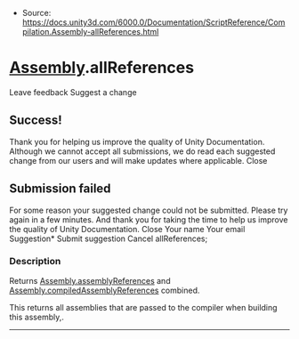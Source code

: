 * Source: https://docs.unity3d.com/6000.0/Documentation/ScriptReference/Compilation.Assembly-allReferences.html

#  [Assembly](https://docs.unity3d.com/6000.0/Documentation/ScriptReference/Compilation.Assembly.html).allReferences
Leave feedback
Suggest a change
## Success!
Thank you for helping us improve the quality of Unity Documentation. Although we cannot accept all submissions, we do read each suggested change from our users and will make updates where applicable.
Close
## Submission failed
For some reason your suggested change could not be submitted. Please <a>try again</a> in a few minutes. And thank you for taking the time to help us improve the quality of Unity Documentation.
Close
Your name Your email Suggestion* Submit suggestion
Cancel
allReferences; 
### Description
Returns [Assembly.assemblyReferences](https://docs.unity3d.com/6000.0/Documentation/ScriptReference/Compilation.Assembly-assemblyReferences.html) and [Assembly.compiledAssemblyReferences](https://docs.unity3d.com/6000.0/Documentation/ScriptReference/Compilation.Assembly-compiledAssemblyReferences.html) combined.  
  
This returns all assemblies that are passed to the compiler when building this assembly,.
* * *
